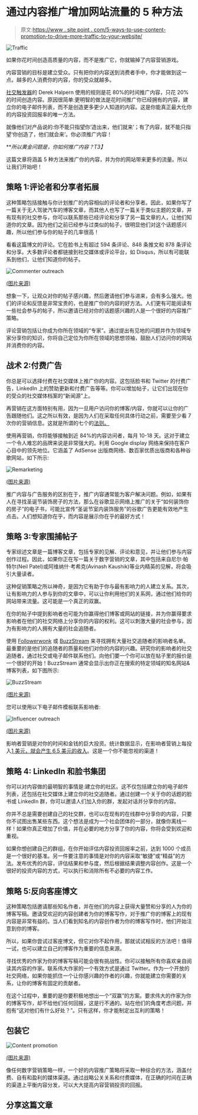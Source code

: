 # 通过内容推广增加网站流量的 5 种方法

> 原文:[https://www . site point . com/5-ways-to-use-content-promotion-to-drive-more-traffic-to-your-website/](https://www.sitepoint.com/5-ways-to-use-content-promotion-to-drive-more-traffic-to-your-website/)

![Traffic](../Images/dae76a5aa75e9fa62c42adab7d9e4e1d.png)

如果你花时间创造高质量的内容，而不是推广它，你就输掉了内容营销游戏。

内容营销的目标是建立受众。只有把你的内容送到消费者手中，你才能做到这一点。越多的人消费你的内容，你的受众就越多。

[社交触发器](http://socialtriggers.com/)的 Derek Halpern 使用的规则是花 80%的时间推广内容，只花 20%的时间创造内容。原因很简单:更明智的做法是花时间推广你已经拥有的内容，建立你的电子邮件列表，而不是创造更多更少人知道的内容。这是你能真正最大化你的内容投资回报率的唯一方法。

就像他们对产品说的:你不能只指望你‘造出来，他们就来’；有了内容，就不能只指望‘你创造了，他们就会来’。你必须推广内容！

***所以黄金问题是，你如何推广内容？*T3】**

这篇文章将涵盖 5 种方法来推广你的内容，并为你的网站带来更多的流量。所以让我们开始吧！

## 策略 1:评论者和分享者拓展

这种策略包括接触与你计划推广的内容相似的评论者和分享者。因此，如果你写了一篇关于无人驾驶汽车的博客文章，而其他人也写了一篇关于类似主题的文章，并有现有的社交参与，你可以联系那些已经评论和分享了另一篇文章的人，让他们知道你的文章。因为他们之前已经参与过类似的帖子，很明显他们对这个话题感兴趣，所以他们参与你的帖子的几率很高！

看看这篇博文的评论。它在脸书上有超过 594 条评论、848 条推文和 878 条评论和分享。大多数评论者都链接到社交媒体或评论平台，如 Disqus，所以有可能联系到他们，让他们知道你的帖子。

![Commenter outreach](../Images/c02c6db4264ec3677555b77d953b9c63.png)

[(图片来源)](http://backlinko.com/skyscraper-technique)

想象一下，让观众对你的帖子感兴趣，然后邀请他们参与进来，会有多么强大。他们的评论和反馈是非常宝贵的，也是推广你的内容的好方法。人们更有可能阅读有一些社会参与的帖子，所以邀请已经对你的话题感兴趣的人是一个很好的内容推广策略。

评论营销包括让你成为你所在领域的“专家”。通过提出有见地的问题并作为领域专家分享你的知识，你将自己定位为你所在领域的思想领袖，鼓励人们访问你的网站并消费你的内容。

## 战术 2:付费广告

你总是可以选择付费在社交媒体上推广你的内容。这包括脸书和 Twitter 的付费广告，LinkedIn 上的赞助更新和付费广告等等。你可以增加帖子，让它们出现在你的受众的社交媒体档案的“新闻源”上。

再营销在这方面特别有用，因为一旦用户访问你的博客/内容，你就可以让你的广告跟随他们。这之所以有效，是因为人们在采取任何具体行动之前，需要至少看 7 次你的营销信息。这就是所谓的七个的[法则。](https://www.tutorialspoint.com/management_concepts/the_rule_of_seven.htm)

使用再营销，你将能够接触到近 84%的内容访问者，每月 10-18 天。这对于建立一个令人难忘的品牌来说是非常强大的。利用 Google display 网络来保持在客户心目中的领先地位。它涵盖了 AdSense 出版商网络、数百家优质出版商和各种谷歌网站，如下所示:

![Remarketing](../Images/15aa11540d6b384ee46270d843333c8b.png)

[(图片来源)](http://www.wordstream.com/blog/ws/2014/03/26/content-promotion)

推广内容与广告服务的区别在于，推广内容通常能为客户解决问题。例如，如果有人在寻找圣诞节装饰房子的方法，那么在谷歌显示网络上推广的关于“如何装饰你的房子”的电子书，可能比宣传“圣诞节室内装饰服务”的谷歌广告更能有效地产生点击。人们想知道你在乎，而内容是展示你在乎的最好方式！

## 策略 3:专家围捕帖子

专家综述文章是一篇博客文章，包括专家的见解、评论和意见，并让他们参与内容创作过程。因此，如果你正在写一篇关于数字营销的文章，其中包括来自尼尔·帕特尔(Neil Patel)或阿维纳什·考希克(Avinash Kaushik)等业内精英的见解，将会吸引大量读者。

这种促销策略之所以神奇，是因为它有助于你与最有影响力的人建立关系。其次，让有影响力的人参与到你的文章中，可以让你利用他们的关系网，通过他们给你的网站带来流量。这可能是一个真正的双赢。

在你的帖子中提到影响者也可能为你赢得他们博客或网站的链接，并为你赢得要求影响者在他们的社交网络上分享你的内容的权利。这可以刺激大量的社会参与，因为有影响力的人拥有大量的社会追随者。

使用 [Followerwonk](https://moz.com/followerwonk/) 或 [BuzzStream](http://www.buzzstream.com/) 来寻找拥有大量社交追随者的影响者名单。最重要的是他们的追随者的质量和他们对你的内容的兴趣。研究你的影响者的社交追随者，通过社交或电子邮件联系他们。向他们要一个你可以放在帖子里的报价是一个很好的开始！BuzzStream 通常会显示出你正在搜索的特定领域的知名网站&博客列表，如下图所示:

![BuzzStream](../Images/95f704b9ae8ee5e6f874959efadc99fc.png)

[(图片来源)](https://blog.kissmetrics.com/17-advanced-methods/)

您可以使用以下电子邮件模板联系影响者:

![Influencer outreach](../Images/22827d2ce3626b8ce1c4c7cbe083ea2a.png)

[(图片来源)](https://blog.kissmetrics.com/17-advanced-methods/)

影响者营销是对你的时间和金钱的巨大投资。统计数据显示，在影响者营销上每投入[1 美元，就会产生 6.5 美元的收入](http://www.adweek.com/prnewser/study-influencer-marketing-pays-6-50-for-every-dollar-spent/111584)。这是一个你不能忽视的渠道！

## 策略 4: LinkedIn 和脸书集团

你可以对内容做的最明智的事情是:建立你的社区。这不仅包括建立你的电子邮件列表，还包括在社交媒体上建立你的社交追随者。通过创建一个关于你的话题的脸书或 LinkedIn 群，你可以邀请人们加入你的群，发起对话并分享你的内容。

你并不总是需要创建自己的社交群，也可以在现有的在线群中分享你的内容，只要你不试图出售某些东西。这个想法是成为一个社会团体的一部分，就像你离线一样！如果你真正增加了价值，并在必要的地方分享了你的内容，你将会受到欢迎和重视。

如果你想创建自己的群组，在你开始评估内容投资回报率之前，达到 1000 个成员是一个很好的基准。另一件要注意的事情是对你的内容采取“敏捷”或“精益”的方法。发布优秀的内容，评估结果和参与度，然后根据结果调整内容创作。这是一个很好的投资内容的方式，可以执行和消除所有不必要的内容工作。

## 策略 5:反向客座博文

这种策略包括邀请那些知名作者，并在他们的内容上获得大量赞和分享的人为你的博客写稿。邀请受欢迎的内容创建者为你的博客写作，对于推广你的博客上的现有内容是非常有益的。当人们看到知名的内容创作者为你的博客写作时，他们开始注意到你的博客。

所以，如果你尝试过客座博文，但它对你不起作用，那就试试相反的方法吧！值得一试，也可以建立自己的博客作为重要的信息来源。

寻找优秀的作家为你的博客写稿可能会很有挑战性。你可以接触所有你喜欢亲自阅读其内容的作家。联系伟大作家的一个有效方式是通过 Twitter。作为一个开放的社交网络，如果你能抓住一个让你感兴趣的作者的兴趣，你就能建立你需要的关系，让你的博客有固定的贡献者。

在这个过程中，重要的是你要积极地想出一个“双赢”的方案。要求伟大的作家为你的博客写作，却不给他们任何回报，这是行不通的。站在他们的角度考虑问题，并抱有“这对他们有什么好处？”。只有这样，你才能制定出互利的策略！

## 包装它

![Content promotion](../Images/d7a1a9fe57c5844e0a9d0264d5309b10.png)

[(图片来源)](http://relevance.com/content-promotion-vs-content-distribution-whats-the-difference/)

像任何数字营销策略一样，一个好的内容推广策略将采取一种综合的方法，涵盖付费、自有和盈利的媒体渠道。通过战略公关关系和付费媒体，在正确的时间在正确的渠道上平衡内容分发，可以大大提高内容营销投资的回报。

## 分享这篇文章